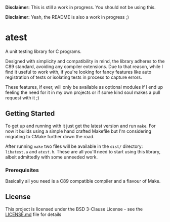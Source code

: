 **Disclaimer:** This is still a work in progress. You should not be using
this.

**Disclaimer:** Yeah, the README is also a work in progress ;)


# atest

A unit testing library for C programs.

Designed with simplicity and compatibility in mind, the library adheres to
the C89 standard, avoiding any compiler extensions. Due to that reason,
while I find it useful to work with, if you're looking for fancy features
like auto registration of tests or isolating tests in process to capture
errors.

These features, if ever, will only be available as optional modules if I end
up feeling the need for it in my own projects or if some kind soul makes a
pull request with it ;)


## Getting Started

To get up and running with it just get the latest version and run `make`.
For now it builds using a simple hand crafted Makefile but I'm considering
migrating to CMake further down the road.

After running `make` two files will be available in the `dist/` directory:
`libatest.a` and `atest.h`. These are all you'll need to start using this
library, albeit admittedly with some unneeded work.


### Prerequisites

Basically all you need is a C89 compatible compiler and a flavour of Make.


## License

This project is licensed under the BSD 3-Clause License - see the
[LICENSE.md](LICENSE) file for details

